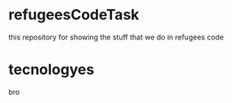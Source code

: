 # refugeesCodeTask
this repository for showing the stuff that we do in refugees code 
# tecnologyes
bro
